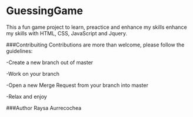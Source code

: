 # GuessingGame
This a fun game project to learn, preactice and enhance my skills enhance my skills with HTML, CSS, JavaScript and Jquery. 

###Contribuiting
Contributions are more than welcome, please follow the guidelines:


-Create a new branch out of master 

-Work on your branch

-Open a new Merge Request from your branch into master

-Relax and enjoy

###Author
Raysa Aurrecochea